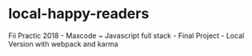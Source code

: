 # local-happy-readers
Fii Practic 2018 - Maxcode ~ Javascript full stack - Final Project - Local Version with webpack and karma

